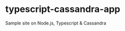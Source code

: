 typescript-cassandra-app
========================

Sample site on Node.js, Typescript &amp; Cassandra
